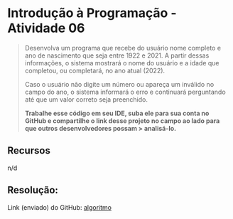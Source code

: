 # Introdução à Programação - Atividade 06

> Desenvolva um programa que recebe do usuário nome completo e ano de nascimento que seja entre 1922 e 2021.
> A partir dessas informações, o sistema mostrará o nome do usuário e a idade que completou, ou completará, no ano atual (2022).
>
> Caso o usuário não digite um número ou apareça um inválido no campo do ano, o sistema informará o erro e continuará perguntando até que um valor correto seja preenchido.
>
> **Trabalhe esse código em seu IDE, suba ele para sua conta no GitHub e compartilhe o link desse projeto no campo ao lado para que outros desenvolvedores possam > analisá-lo.**

## Recursos

n/d

## Resolução:

Link (enviado) do GitHub: [algoritmo](./atividade-06.py)
